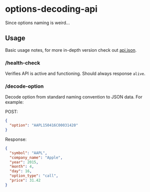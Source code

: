 # options-decoding-api
Since options naming is weird...

## Usage
Basic usage notes, for more in-depth version check out [api.json](./api.json).

### /health-check
Verifies API is active and functioning. Should always response `alive`.

### /decode-option
Decode option from standard naming convention to JSON data. For example:

POST:
```json
{
  "option": "AAPL150416C00031420"
}
```

Response:
```json
{
  "symbol": "AAPL",
  "company_name": "Apple",
  "year": 2015,
  "month": 4,
  "day": 16,
  "option_type": "call",
  "price": 31.42
}
```